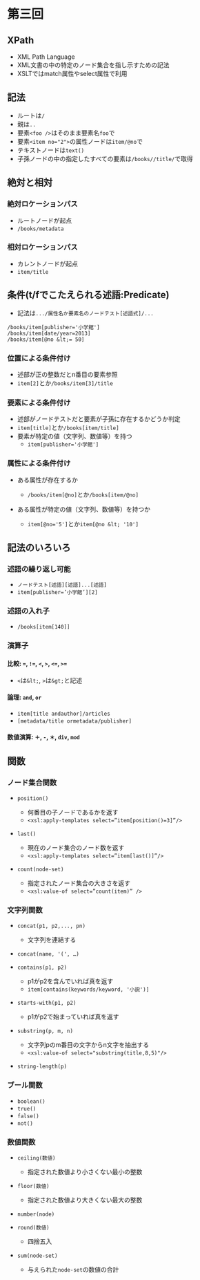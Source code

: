 # 第三回

## XPath

- XML Path Language
- XML文書の中の特定のノード集合を指し示すための記法
- XSLTではmatch属性やselect属性で利用

## 記法

- ルートは`/`
- 親は`..`
- 要素`<foo />`はそのまま要素名`foo`で
- 要素`<item no="2">`の属性ノードは`item/@no`で
- テキストノードは`text()`
- 子孫ノードの中の指定したすべての要素は`/books//title/`で取得

## 絶対と相対

### 絶対ロケーションパス

- ルートノードが起点
- `/books/metadata`

### 相対ロケーションパス

- カレントノードが起点
- `item/title`

## 条件(t/fでこたえられる述語:Predicate)

- 記法は`.../属性名か要素名のノードテスト[述語式]/...`

```xpath
/books/item[publisher='小学館']
/books/item[date/year=2013]
/books/item[@no &lt;= 50]
```

### 位置による条件付け

- 述部が正の整数だとn番目の要素参照
- `item[2]`とか`/books/item[3]/title`

### 要素による条件付け

- 述部がノードテストだと要素が子孫に存在するかどうか判定
- `item[title]`とか`/books[item/title]`
- 要素が特定の値（文字列、数値等）を持つ
  - `item[publisher='小学館']`

### 属性による条件付け

- ある属性が存在するか
  - `/books/item[@no]`とか`/books[item/@no]`

- ある属性が特定の値（文字列、数値等）を持つか
  - `item[@no='5']`とか`item[@no &lt; '10']`

## 記法のいろいろ

### 述語の繰り返し可能

- `ノードテスト[述語][述語]...[述語]`
- `item[publisher=’小学館’][2]`

### 述語の入れ子

- `/books[item[140]]`

### 演算子

#### 比較: `=`, `!=`, `<`, `>`, `<=`, `>=`

- `<`は`&lt;`, `>`は`&gt;`と記述

#### 論理: `and`, `or`

- `item[title andauthor]/articles`
- `[metadata/title ormetadata/publisher]`

#### 数値演算: `＋`, `-`, `＊`, `div`, `mod`

## 関数

### ノード集合関数

- `position()`
  - 何番目の子ノードであるかを返す
  - `<xsl:apply-templates select=”item[position()=3]”/>`

- `last()`
  - 現在のノード集合のノード数を返す
  - `<xsl:apply-templates select=”item[last()]”/>`

- `count(node-set)`
  - 指定されたノード集合の大きさを返す
  - `<xsl:value-of select=”count(item)” />`

### 文字列関数

- `concat(p1, p2,..., pn)`
  - 文字列を連結する

- `concat(name, '(', …)`
- `contains(p1, p2)`
  - p1がp2を含んでいれば真を返す
  - `item[contains(keywords/keyword, '小説')]`

- `starts-with(p1, p2)`
  - p1がp2で始まっていれば真を返す

- `substring(p, m, n)`
  - 文字列pのm番目の文字からn文字を抽出する
  - `<xsl:value-of select="substring(title,8,5)"/>`

- `string-length(p)`

### ブール関数

- `boolean()`
- `true()`
- `false()`
- `not()`

### 数値関数

- `ceiling(数値)`
  - 指定された数値より小さくない最小の整数

- `floor(数値)`
  - 指定された数値より大きくない最大の整数

- `number(node)`

- `round(数値)`
  - 四捨五入

- `sum(node-set)`
  - 与えられた`node-set`の数値の合計
